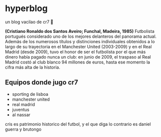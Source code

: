 # hyperblog
un blog vacilao de cr7 🤍

**(Cristiano Ronaldo dos Santos Aveiro; Funchal, Madeira, 1985)** Futbolista portugués considerado uno de los mejores delanteros del panorama actual. Además de los numerosos títulos y distinciones individuales obtenidos a lo largo de su trayectoria en el Manchester United (2003-2009) y en el Real Madrid (desde 2009), tuvo el honor de ser el futbolista por el que más dinero había pagado nunca un club: en junio de 2009, el traspaso al Real Madrid costó al club blanco 94 millones de euros, hasta ese momento la cifra más alta de la historia.

## Equipos donde jugo cr7
* sporting de lisboa
* manchester united 
* real madrid
* juventus
* al nassar

cris es patrimonio historico del futbol, y el que diga lo contrario es daniel guerra y brutongo

